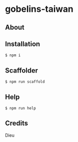 # gobelins-taiwan

## About



## Installation

```shell script
$ npm i
```

## Scaffolder

```shell script
$ npm run scaffold
```

## Help

```shell script
$ npm run help
```

## Credits

Dieu
